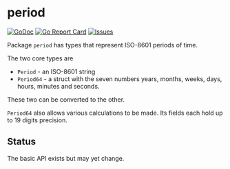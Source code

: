 # period

[![GoDoc](https://img.shields.io/badge/api-Godoc-blue.svg)](https://pkg.go.dev/github.com/rickb777/period)
[![Go Report Card](https://goreportcard.com/badge/github.com/rickb777/period)](https://goreportcard.com/report/github.com/rickb777/period)
[![Issues](https://img.shields.io/github/issues/rickb777/period.svg)](https://github.com/rickb777/period/issues)

Package `period` has types that represent ISO-8601 periods of time.

The two core types are 

 * `Period` - an ISO-8601 string
 * `Period64` - a struct with the seven numbers years, months, weeks, days, hours, minutes and seconds.

These two can be converted to the other.

`Period64` also allows various calculations to be made. Its fields each hold up to 19 digits precision.

## Status

The basic API exists but may yet change.
